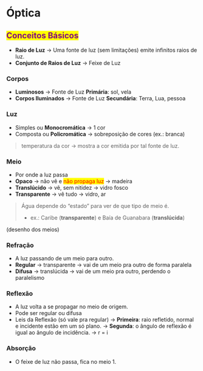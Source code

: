 # Óptica

## <mark style="color:purple;">Conceitos Básicos</mark>

* **Raio de Luz** → Uma fonte de luz (sem limitações) emite infinitos raios de luz.
* **Conjunto de Raios de Luz** -> Feixe de Luz

### Corpos

* **Luminosos** → Fonte de Luz **Primária**: sol, vela
* **Corpos Iluminados** → Fonte de Luz **Secundária**: Terra, Lua, pessoa

### Luz

* Simples ou **Monocromática** → 1 cor
* Composta ou **Policromática** → sobreposição de cores (ex.: branca)

> temperatura da cor → mostra a cor emitida por tal fonte de luz.

### Meio

* Por onde a luz passa
* **Opaco** → não vê e <mark style="color:red;">não propaga luz</mark> → madeira
* **Translúcido** → vê, sem nitidez → vidro fosco
* **Transparente** → vê tudo → vidro, ar

> Água depende do “estado” para ver de que tipo de meio é.
>
> * ex.: Caribe (**transparente**) e Baía de Guanabara (**translúcida**)

(desenho dos meios)

### Refração

* A luz passando de um meio para outro.
* **Regular** → transparente → vai de um meio pra outro de forma paralela
* **Difusa** → translúcida → vai de um meio pra outro, perdendo o paralelismo

### Reflexão

* A luz volta a se propagar no meio de origem.
* Pode ser regular ou difusa
* Leis da Reflexão (só vale pra regular) → **Primeira**: raio refletido, normal e incidente estão em um só plano. → **Segunda**: o ângulo de reflexão é igual ao ângulo de incidência. → r = i

### Absorção

* O feixe de luz não passa, fica no meio 1.
